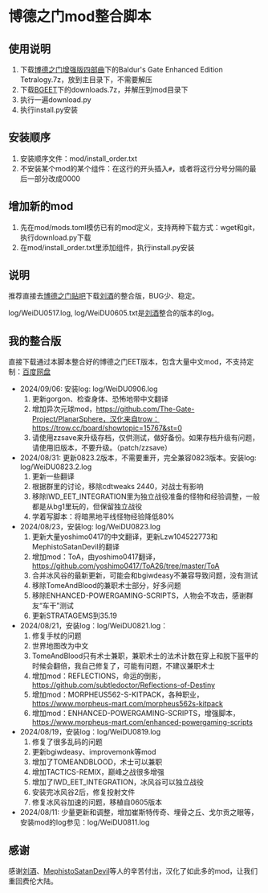 # 博德之门mod整合脚本

## 使用说明

1. 下载[博德之门增强版四部曲](https://pan.baidu.com/s/1fKn2NvcNV9GfXjtB5pt9xA?pwd=BEET)下的Baldur's Gate Enhanced Edition Tetralogy.7z，放到主目录下，不需要解压
2. 下载[BGEET](https://pan.baidu.com/s/1g1sckBuwaS7rKaK_n8DRGg?pwd=2pkj)下的downloads.7z，并解压到mod目录下
3. 执行一遍download.py
4. 执行install.py安装

## 安装顺序

1. 安装顺序文件：mod/install_order.txt
2. 不安装某个mod的某个组件：在这行的开头插入`#`，或者将这行分号分隔的最后一部分改成0000

## 增加新的mod

1. 先在mod/mods.toml模仿已有的mod定义，支持两种下载方式：wget和git，执行download.py下载
2. 在mod/install_order.txt里添加组件，执行install.py安装

## 说明

推荐直接去[博德之门贴吧](http://c.tieba.baidu.com/p/9085661589)下载[刘酒](https://github.com/Lzw104522773)的整合版，BUG少、稳定。

log/WeiDU0517.log, log/WeiDU0605.txt是[刘酒](https://github.com/Lzw104522773)整合的版本的log。

## 我的整合版

直接下载通过本脚本整合好的博德之门EET版本，包含大量中文mod，不支持定制：[百度网盘](https://pan.baidu.com/s/1g1sckBuwaS7rKaK_n8DRGg?pwd=2pkj)
* 2024/09/06: 安装log: log/WeiDU0906.log
  1. 更新gorgon、检查身体、恐怖地带中文翻译
  2. 增加异次元球mod，https://github.com/The-Gate-Project/PlanarSphere，汉化来自trow：https://trow.cc/board/showtopic=15767&st=0
  3. 请使用zzsave来升级存档，仅供测试，做好备份。如果存档升级有问题，请使用旧版本，不要升级。（patch/zzsave）
* 2024/08/31: 更新0823.2版本，不需要重开，完全兼容0823版本。安装log: log/WeiDU0823.2.log
  1. 更新一些翻译
  2. 根据群里的讨论，移除cdtweaks 2440，对战士有影响
  3. 移除IWD_EET_INTEGRATION里为独立战役准备的怪物和经验调整，一般都是从bg1里玩的，但保留独立战役
  4. 学着写脚本：将暗黑地平线怪物经验降低80%
* 2024/08/23，安装log: log/WeiDU0823.log
  1. 更新大量yoshimo0417的中文翻译，更新Lzw104522773和MephistoSatanDevil的翻译
  2. 增加mod：ToA，由yoshimo0417翻译，https://github.com/yoshimo0417/ToA26/tree/master/ToA
  3. 合并冰风谷的最新更新，可能会和bgiwdeasy不兼容导致问题，没有测试
  4. 移除TomeAndBlood的兼职术士部分，好多问题
  5. 移除ENHANCED-POWERGAMING-SCRIPTS，人物会不攻击，感谢群友“车干”测试
  6. 更新STRATAGEMS到35.19
* 2024/08/21，安装log：log/WeiDU0821.log：
  1. 修复手杖的问题
  2. 世界地图改为中文
  3. TomeAndBlood只有术士兼职，兼职术士的法术计数在穿上和脱下盔甲的时候会翻倍，我自己修复了，可能有问题，不建议兼职术士
  4. 增加mod：REFLECTIONS，命运的倒影，https://github.com/subtledoctor/Reflections-of-Destiny
  5. 增加mod：MORPHEUS562-S-KITPACK，各种职业，https://www.morpheus-mart.com/morpheus562s-kitpack
  6. 增加mod：ENHANCED-POWERGAMING-SCRIPTS，增强脚本，https://www.morpheus-mart.com/enhanced-powergaming-scripts
* 2024/08/19，安装log：log/WeiDU0819.log
  1. 修复了很多乱码的问题
  2. 更新bgiwdeasy、improvemonk等mod
  3. 增加了TOMEANDBLOOD，术士可以兼职
  4. 增加TACTICS-REMIX，巅峰之战很多增强
  5. 增加了IWD_EET_INTEGRATION，冰风谷可以独立战役
  6. 安装完冰风谷2后，修复投射文件
  7. 修复冰风谷加速的问题，移植自0605版本
* 2024/08/11: 少量更新和调整，增加崔斯特传奇、埋骨之丘、戈尔贡之眼等，安装mod的log参见：log/WeiDU0811.log

## 感谢

感谢[刘酒](https://github.com/Lzw104522773)、[MephistoSatanDevil](https://github.com/MephistoSatanDevil)等人的辛苦付出，汉化了如此多的mod，让我们重回费伦大陆。
